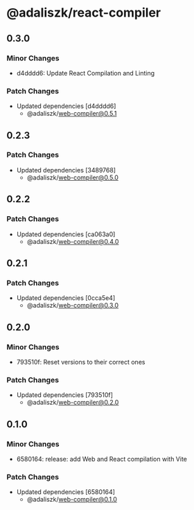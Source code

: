 # @adaliszk/react-compiler

## 0.3.0

### Minor Changes

- d4dddd6: Update React Compilation and Linting

### Patch Changes

- Updated dependencies [d4dddd6]
  - @adaliszk/web-compiler@0.5.1

## 0.2.3

### Patch Changes

- Updated dependencies [3489768]
  - @adaliszk/web-compiler@0.5.0

## 0.2.2

### Patch Changes

- Updated dependencies [ca063a0]
  - @adaliszk/web-compiler@0.4.0

## 0.2.1

### Patch Changes

- Updated dependencies [0cca5e4]
  - @adaliszk/web-compiler@0.3.0

## 0.2.0

### Minor Changes

- 793510f: Reset versions to their correct ones

### Patch Changes

- Updated dependencies [793510f]
  - @adaliszk/web-compiler@0.2.0

## 0.1.0

### Minor Changes

- 6580164: release: add Web and React compilation with Vite

### Patch Changes

- Updated dependencies [6580164]
  - @adaliszk/web-compiler@0.1.0
